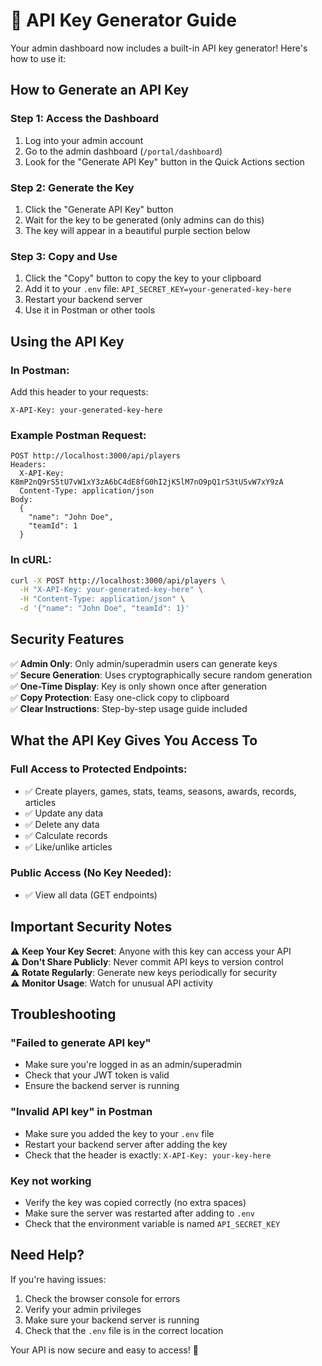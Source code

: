 # 🔑 API Key Generator Guide

Your admin dashboard now includes a built-in API key generator! Here's how to use it:

## **How to Generate an API Key**

### **Step 1: Access the Dashboard**
1. Log into your admin account
2. Go to the admin dashboard (`/portal/dashboard`)
3. Look for the "Generate API Key" button in the Quick Actions section

### **Step 2: Generate the Key**
1. Click the "Generate API Key" button
2. Wait for the key to be generated (only admins can do this)
3. The key will appear in a beautiful purple section below

### **Step 3: Copy and Use**
1. Click the "Copy" button to copy the key to your clipboard
2. Add it to your `.env` file: `API_SECRET_KEY=your-generated-key-here`
3. Restart your backend server
4. Use it in Postman or other tools

## **Using the API Key**

### **In Postman:**
Add this header to your requests:
```
X-API-Key: your-generated-key-here
```

### **Example Postman Request:**
```
POST http://localhost:3000/api/players
Headers:
  X-API-Key: K8mP2nQ9rS5tU7vW1xY3zA6bC4dE8fG0hI2jK5lM7nO9pQ1rS3tU5vW7xY9zA
  Content-Type: application/json
Body:
  {
    "name": "John Doe",
    "teamId": 1
  }
```

### **In cURL:**
```bash
curl -X POST http://localhost:3000/api/players \
  -H "X-API-Key: your-generated-key-here" \
  -H "Content-Type: application/json" \
  -d '{"name": "John Doe", "teamId": 1}'
```

## **Security Features**

✅ **Admin Only**: Only admin/superadmin users can generate keys  
✅ **Secure Generation**: Uses cryptographically secure random generation  
✅ **One-Time Display**: Key is only shown once after generation  
✅ **Copy Protection**: Easy one-click copy to clipboard  
✅ **Clear Instructions**: Step-by-step usage guide included  

## **What the API Key Gives You Access To**

### **Full Access to Protected Endpoints:**
- ✅ Create players, games, stats, teams, seasons, awards, records, articles
- ✅ Update any data
- ✅ Delete any data
- ✅ Calculate records
- ✅ Like/unlike articles

### **Public Access (No Key Needed):**
- ✅ View all data (GET endpoints)

## **Important Security Notes**

⚠️ **Keep Your Key Secret**: Anyone with this key can access your API  
⚠️ **Don't Share Publicly**: Never commit API keys to version control  
⚠️ **Rotate Regularly**: Generate new keys periodically for security  
⚠️ **Monitor Usage**: Watch for unusual API activity  

## **Troubleshooting**

### **"Failed to generate API key"**
- Make sure you're logged in as an admin/superadmin
- Check that your JWT token is valid
- Ensure the backend server is running

### **"Invalid API key" in Postman**
- Make sure you added the key to your `.env` file
- Restart your backend server after adding the key
- Check that the header is exactly: `X-API-Key: your-key-here`

### **Key not working**
- Verify the key was copied correctly (no extra spaces)
- Make sure the server was restarted after adding to `.env`
- Check that the environment variable is named `API_SECRET_KEY`

## **Need Help?**

If you're having issues:
1. Check the browser console for errors
2. Verify your admin privileges
3. Make sure your backend server is running
4. Check that the `.env` file is in the correct location

Your API is now secure and easy to access! 🎉 